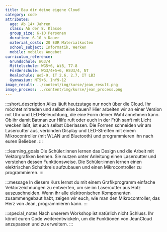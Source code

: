```yaml
---
title: Bau dir deine eigene Cloud
category: code
attributes:
  age: Ab 14+ Jahren
  class: Ab der 8. Klasse
  group_size: 6-10 Personen
  duration: 6-10 h Dauer
  material_costs: 20 EUR Materialkosten
  school_subject: Informatik, Werken
  mobile: mobiles Angebot
curriculum_reference:
  Grundschule: WG3/4  
  Mittelschule: WG5+6, WiB, T7-8  
  Förderschule: WG3/4+5+6, HSU3/4, NT   
  Realschule: We5-9, IT 2.6, 2.7, IT LB3  
  Gymnasium: NT5+6, Inf9-12
image_result: ../content/img/kurse/jean_result.png
image_process: ../content/img/kurse/jean_process.png
---
```

:::short_description
Alles läuft heutzutage nur noch über die Cloud. Ihr möchtet mitreden und selbst eine bauen? Hier arbeiten wir an einer Version mit Uhr und LED-Beleuchtung, die eine Form deiner Wahl annehmen kann. Ob ihr damit Batman zur Hilfe ruft oder euch in der Früh sanft mit Licht wecken laßt, ist euch selbst überlassen. Die Formen schneiden wir am Lasercutter aus, verbinden Display und LED-Streifen mit einem Mikrocontroller (mit WLAN und Bluetooth) und programmieren ihn nach euren Belieben.
:::

:::learning_goals
Die Schüler:innen lernen das Design und die Arbeit mit Vektorgrafiken kennen. Sie nutzen unter Anleitung einen Lasercutter und verstehen dessen Funktionsweise. Die Schüler:innen lernen einen elektrischen Schaltkreis aufzubauen und einen Mikrocontroller zu programmieren.
:::

:::message
In diesem Kurs lernst du mit einem Grafikprogramm einfache Vektorzeichnungen zu entwerfen, um sie im Lasercutter aus Holz auszuschneiden. Wenn ihr alle elektronischen Komponenten zusammengebaut habt, zeigen wir euch, wie man den Mikrocontroller, das Herz von Jean, programmieren kann.
:::

:::special_notes
Nach unserem Workshop ist natürlich nicht Schluss. Ihr könnt euren Code weiterentwickeln, um die Funktionen von JeanCloud anzupassen und zu erweitern.
:::
